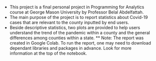 * This project is a final personal project in Programming for Analytics course at George Mason University by Professor Belal Abdelfattah.
* The main purpose of the project is to report statistics about Covid-19 cases that are relevant to the county inputted by end users.
* Beside descriptive statistics, two plots are provided to help users understand the trend of the pandemic within a county and the general differences among counties within  a state.
** Note: The report was created in Google Colab. To run the report, one may need to download dependant libraries and packages in advance. Look for more information at the top of the notebook.  

